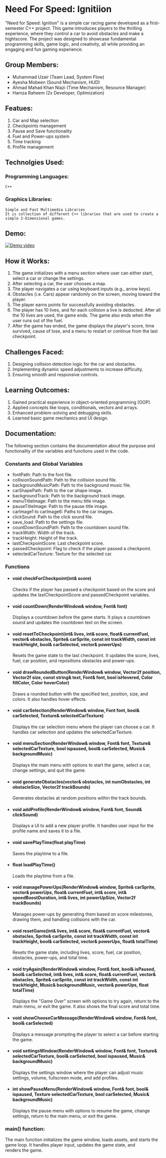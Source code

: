 # Need For Speed: Ignitiion

"Need for Speed: Ignition" is a simple car racing game developed as a first-semester C++ project. This game introduces players to the thrilling experience, where they control a car to avoid obstacles and make a hightscore. The project was designed to showcase fundamental programming skills, game logic, and creativity, all while providing an engaging and fun gaming experience.

## Group Members:
- Muhammad Uzair (Team Lead, System Flow)
- Ayesha Mobeen (Sound Mechanism, HUD)
- Ahmad Mahad Khan Niazi (Time Mechanism, Resource Manager)
- Hamza Raheem (2x Developer, Optimization)

## Featues:
1. Car and Map selection
2. Checkpoints management
3. Pause and Save functionality
4. Fuel and Power-ups system
5. Time tracking 
6. Profile management

## Technolgies Used:
### Programming Languages:
    C++
### Graphics Libraries:
    Simple and Fast Multimedia Libraries
    It is collection of different C++ libraries that are used to create a simple 2-Dimensional games. 
    
## Demo: 
[![Demo video](https://img.youtube.com/vi/video-id/0.jpg)](https://www.youtube.com/watch?v=video-id)

## How it Works: 
1. The game initializes with a menu section where user can either start, select a car or change the settings.
2. After selecting a car, the user chooses a map. 
3. The player navigates a car using keyboard inputs (e.g., arrow keys).
4. Obstacles (i.e. Cars) appear randomly on the screen, moving toward the player.
5. The player earns points for successfully avoiding obstacles.
6. The player has 10 lives, and for each collision a live is deducted. After all the 10 lives are used, the game ends. The game also ends when the user runs out of the fuel. 
7. After the game has ended, the game displays the player's score, time survived, cause of lose, and a menu to restart or continue from the last checkpoint. 

## Challenges Faced: 
1. Designing collision detection logic for the car and obstacles.
2. Implementing dynamic speed adjustments to increase difficulty.
3. Ensuring smooth and responsive controls.

## Learning Outcomes: 
1. Gained practical experience in object-oriented programming (OOP).
2. Applied concepts like loops, conditionals, vectors and arrays.
3. Enhanced problem-solving and debugging skills.
4. Learned basic game mechanics and UI design.

## Documentation: 
The following section contains the documentation about the purpose and functionality of the variables and functions used in the code.

### Constants and Global Variables
- fontPath: Path to the font file.
- collisionSoundPath: Path to the collision sound file.
- backgroundMusicPath: Path to the background music file.
- carShapePath: Path to the car shape image.
- backgroundTrack: Path to the background track image.
- menuTitleImage: Path to the menu title image.
- pauseTitleImage: Path to the pause title image.
- carImage1 to carImage6: Paths to the car images.
- clickSound: Path to the click sound file.
- save_load: Path to the settings file.
- countDownSoundPath: Path to the countdown sound file.
- trackWidth: Width of the track.
- trackHeight: Height of the track.
- lastCheckpointScore: Last checkpoint score.
- passedCheckpoint: Flag to check if the player passed a checkpoint.
- selectedCarTexture: Texture for the selected car.

### Functions

- #### void checkForCheckpoint(int& score)
    
    Checks if the player has passed a checkpoint based on the score and updates the lastCheckpointScore and passedCheckpoint variables.
    
- #### void countDown(RenderWindow& window, Font& font)
    
    Displays a countdown before the game starts. It plays a countdown sound and updates the countdown text on the screen.
    
- #### void resetToCheckpoint(int& lives, int& score, float& currentFuel, vector<RectangleShape>& obstacles, Sprite& carSprite, const int trackWidth, const int trackHeight, bool& carSelected, vector<CircleShape>& powerUps)
    
    Resets the game state to the last checkpoint. It updates the score, lives, fuel, car position, and repositions obstacles and power-ups.
    
    
- #### void drawRoundedButton(RenderWindow& window, Vector2f position, Vector2f size, const string& text, Font& font, bool isHovered, Color fillColor, Color hoverColor)
    
    Draws a rounded button with the specified text, position, size, and colors. It also handles hover effects.
    
- #### void carSelection(RenderWindow& window, Font font, bool& carSelected, Texture& selectedCarTexture)
    
    Displays the car selection menu where the player can choose a car. It handles car selection and updates the selectedCarTexture.
    

- #### void menuSection(RenderWindow& window, Font& font, Texture& selectedCarTexture, bool ispaused, bool& carSelected, Music& backgroundMusic)
    
    Displays the main menu with options to start the game, select a car, change settings, and quit the game.
    

- #### void generateObstacles(vector<RectangleShape>& obstacles, int numObstacles, int obstacleSize, Vector2f trackBounds)
    
    Generates obstacles at random positions within the track bounds.
    

- #### void addProfile(RenderWindow& window, Font& font, Sound& clickSound)
    
    Displays a UI to add a new player profile. It handles user input for the profile name and saves it to a file.
    

- #### void savePlayTime(float playTime)
    
    Saves the playtime to a file.
    

- #### float loadPlayTime()
    
    Loads the playtime from a file.
    
- #### void managePowerUps(RenderWindow& window, Sprite& carSprite, vector<CircleShape>& powerUps, float& currentFuel, int& score, int& speedBoostDuration, int& lives, int powerUpSize, Vector2f trackBounds)
    
    Manages power-ups by generating them based on score milestones, drawing them, and handling collisions with the car.
    

- #### void resetGame(int& lives, int& score, float& currentFuel, vector<RectangleShape>& obstacles, Sprite& carSprite, const int trackWidth, const int trackHeight, bool& carSelected, vector<CircleShape>& powerUps, float& totalTime)
    
    Resets the game state, including lives, score, fuel, car position, obstacles, power-ups, and total time.
    

- #### void tryAgain(RenderWindow& window, Font& font, bool& isPaused, bool& carSelected, int& lives, int& score, float& currentFuel, vector<RectangleShape>& obstacles, Sprite& carSprite, const int trackWidth, const int trackHeight, Music& backgroundMusic, vector<CircleShape>& powerUps, float totalTime)
    
    Displays the "Game Over" screen with options to try again, return to the main menu, or exit the game. It also shows the final score and total time.
    

- #### void showChooseCarMessage(RenderWindow& window, Font& font, bool& carSelected)
    
    Displays a message prompting the player to select a car before starting the game.
    
- #### void settingsWindow(RenderWindow& window, Font& font, Texture& selectedCarTexture, bool& carSelected, bool ispaused, Music& backgroundMusic)
    
    Displays the settings window where the player can adjust music settings, volume, fullscreen mode, and add profiles.
    
- #### int showPauseMenu(RenderWindow& window, Font& font, bool& ispaused, Texture selectedCarTexture, bool carSelected, Music& backgroundMusic)
    
    Displays the pause menu with options to resume the game, change settings, return to the main menu, or exit the game.
    

### main() function:

The main function initializes the game window, loads assets, and starts the game loop. It handles player input, updates the game state, and renders the game.